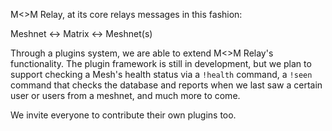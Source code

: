M<>M Relay, at its core relays messages in this fashion:

Meshnet <-> Matrix <-> Meshnet(s)

Through a plugins system, we are able to extend M<>M Relay's functionality.  The plugin framework is still in development, but we plan to support checking a Mesh's health status via a `!health` command, a `!seen` command that checks the database and reports when we last saw a certain user or users from a meshnet, and much more to come.

We invite everyone to contribute their own plugins too.